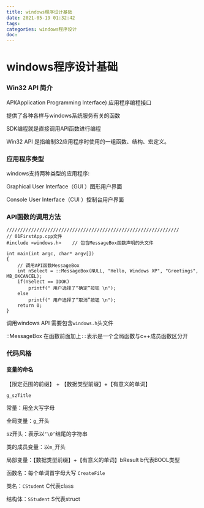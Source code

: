```yaml
---
title: windows程序设计基础
date: 2021-05-19 01:32:42
tags:
categories: windows程序设计
doc:
---
```


# windows程序设计基础

### Win32 API 简介

API(Application Programming Interface)  应用程序编程接口

提供了各种各样与windows系统服务有关的函数

SDK编程就是直接调用API函数进行编程

Win32 API 是指编制32应用程序时使用的一组函数、结构、宏定义。

### 应用程序类型

windows支持两种类型的应用程序:

Graphical User Interface（GUI ）图形用户界面

Console User Interface（CUI ）控制台用户界面



### API函数的调用方法

```
///////////////////////////////////////////////////////////////
// 01FirstApp.cpp文件
#include <windows.h>	// 包含MessageBox函数声明的头文件

int main(int argc, char* argv[])
{
	// 调用API函数MessageBox
	int nSelect = ::MessageBox(NULL, "Hello, Windows XP", "Greetings", MB_OKCANCEL);
	if(nSelect == IDOK)
		printf(" 用户选择了“确定”按钮 \n");
	else
		printf(" 用户选择了“取消”按钮 \n");
	return 0;
}

```

调用windows API  需要包含`windows.h`头文件

::MessageBox 在函数前面加上`::`表示是一个全局函数与c++成员函数区分开

### 代码风格

#### 变量的命名

【限定范围的前缀】 + 【数据类型前缀】+【有意义的单词】

`g_szTitle`

常量：用全大写字母

全局变量：`g_`开头

sz开头：表示以`‘\0’`结尾的字符串

类的成员变量：以`m_`开头

局部变量：【数据类型前缀】+【有意义的单词】bResult   b代表BOOL类型

函数名：每个单词首字母大写 `CreateFile`

类名：`CStudent`  C代表class

结构体：`SStudent`  S代表struct

